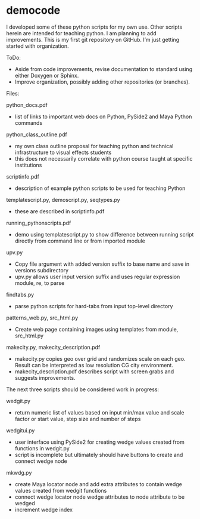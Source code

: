# democode
I developed some of these python scripts for my own use. 
Other scripts herein are intended for teaching python. 
I am planning to add improvements. 
This is my first git repository on GitHub. I’m just getting started with organization. 

ToDo: 
- Aside from code improvements, revise documentation to standard using either Doxygen or Sphinx.
- Improve organization, possibly adding other repositories (or branches).

Files:

python_docs.pdf
- list of links to important web docs on Python, PySide2 and Maya Python commands

python_class_outline.pdf
- my own class outline proposal for teaching python and technical infrastructure to visual effects students
- this does not necessarily correlate with python course taught at specific institutions

scriptinfo.pdf
- description of example python scripts to be used for teaching Python

templatescript.py, demoscript.py, seqtypes.py
- these are described in scriptinfo.pdf

running_pythonscripts.pdf
- demo using templatescript.py to show difference between running script directly from command line or from imported module

upv.py
- Copy file argument with added version suffix to base name and save in versions subdirectory
- upv.py allows user input version suffix and uses regular expression module, re, to parse

findtabs.py
- parse python scripts for hard-tabs from input top-level directory 

patterns_web.py, src_html.py
- Create web page containing images using templates from module, src_html.py

makecity.py, makecity_description.pdf
- makecity.py copies geo over grid and randomizes scale on each geo. Result can be interpreted as low resolution CG city environment.
- makecity_description.pdf describes script with screen grabs and suggests improvements.

The next three scripts should be considered work in progress:

wedgit.py
- return numeric list of values based on input min/max value and scale factor or start value, step size and number of steps

wedgitui.py 
- user interface using PySide2 for creating wedge values created from functions in wedgit.py
- script is incomplete but ultimately should have buttons to create and connect wedge node

mkwdg.py
- create Maya locator node and add extra attributes to contain wedge values created from wedgit functions
- connect wedge locator node wedge attributes to node attribute to be wedged
- increment wedge index
